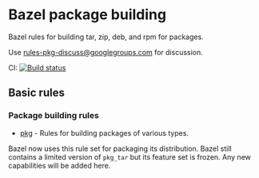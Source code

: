 # Bazel package building

Bazel rules for building tar, zip, deb, and rpm for packages.

Use rules-pkg-discuss@googlegroups.com for discussion.

CI:
[![Build status](https://badge.buildkite.com/e12f23186aa579f1e20fcb612a22cd799239c3134bc38e1aff.svg)](https://buildkite.com/bazel/rules-pkg)

## Basic rules

### Package building rules

*   [pkg](https://github.com/bazelbuild/rules_pkg/tree/main/pkg) - Rules for
    building packages of various types.

Bazel now uses this rule set for packaging its distribution. Bazel
still contains a limited version of `pkg_tar` but its feature set is frozen.
Any new capabilities will be added here.
